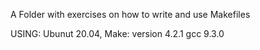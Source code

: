 A Folder with exercises on how to write and use Makefiles

USING:
Ubunut 20.04, 
Make: version 4.2.1
gcc 9.3.0
